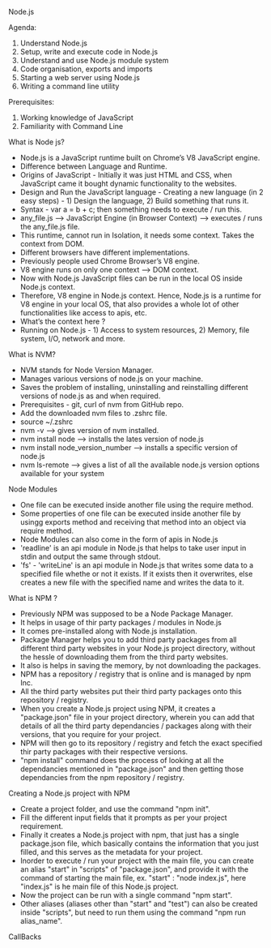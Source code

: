 Node.js

Agenda:
1. Understand Node.js
2. Setup, write and execute code in Node.js
3. Understand and use Node.js module system
4. Code organisation, exports and imports
5. Starting a web server using Node.js
6. Writing a command line utility

Prerequisites:
1. Working knowledge of JavaScript
2. Familiarity with Command Line

What is Node js?
- Node.js is a JavaScript runtime built on Chrome’s V8 JavaScript engine.
- Difference between Language and Runtime.
- Origins of JavaScript - Initially it was just HTML and CSS, when JavaScript came it bought dynamic functionality to the websites.
- Design and Run the JavaScript language - Creating a new language (in 2 easy steps) - 1) Design the language, 2) Build something that runs it.
- Syntax - var a = b + c; then something needs to execute / run  this.
- any_file.js ——> JavaScript Engine (in Browser Context) ——> executes / runs the any_file.js file.
- This runtime, cannot run in Isolation, it needs some context. Takes the context from DOM.
- Different browsers have different implementations.
- Previously people used Chrome Browser’s V8 engine.
- V8 engine runs on only one context ——> DOM context.
- Now with Node.js JavaScript files can be run in the local OS inside Node.js context.
- Therefore, V8 engine in Node.js context.
Hence, Node.js is a runtime for V8 engine in your local OS, that also provides a whole lot of other functionalities like access to apis, etc.
- What’s the context here ? 
- Running on Node.js - 1) Access to system resources, 2) Memory, file system, I/O, network and more.

What is NVM?
- NVM stands for Node Version Manager.
- Manages various versions of node.js on your machine.
- Saves the problem of installing, uninstalling and reinstalling different versions of node.js as and when required.
- Prerequisites - git, curl of nvm from GitHub repo.
- Add the downloaded nvm files to .zshrc file.
- source ~/.zshrc
- nvm -v ——> gives version of nvm installed.
- nvm install node ——> installs the lates version of node.js
- nvm install node_version_number ——> installs a specific version of node.js
- nvm ls-remote ——> gives a list of all the available node.js version options available for your system

Node Modules
- One file can be executed inside another file using the require method.
- Some properties of one file can be executed inside another file by usingg exports method and receiving that method into an object via require method.
- Node Modules can also come in the form of apis in Node.js
- 'readline' is an api module in Node.js that helps to take user input in stdin and output the same through stdout.
- 'fs' - 'writeLine' is an api module in Node.js that writes some data to a specified file whethe or not it exists. If it exists then it overwrites, else creates a new file with the specified name and writes the data to it. 

What is NPM ?
- Previously NPM was supposed to be a Node Package Manager.
- It helps in usage of thir party packages / modules in Node.js
- It comes pre-installed along with Node.js installation.
- Package Manager helps you to add third party packages from all different third party websites in your Node.js project directory, without the hessle of downloading them from the third party websites.
- It also is helps in saving the memory, by not downloading the packages.
- NPM has a repository / registry that is online and is managed by npm Inc.
- All the third party websites put their third party packages onto this repository / registry.
- When you create a Node.js project using NPM, it creates a "package.json" file in your project directory, wherein you can add that details of all the third party dependancies / packages along with their versions, that you require for your project.
- NPM will then go to its repository / registry and fetch the exact specified thir party packages with their respective versions.
- "npm install" command does the process of looking at all the dependancies mentioned in "package.json" and then getting those dependancies from the npm repository / registry. 

Creating a Node.js project with NPM
- Create a project folder, and use the command "npm init".
- Fill the different input fields that it prompts as per your project requirement.
- Finally it creates a Node.js project with npm, that just has a single package.json file, which basically contains the information that you just filled, and this serves as the metadata for your project.
- Inorder to execute / run your project with the main file, you can create an alias "start" in "scripts" of "package.json", and provide it with the command of starting the main file, ex. "start" : "node index.js", here "index.js" is he main file of this Node.js project.
- Now the project can be run with a single command "npm start".
- Other aliases (aliases other than "start" and "test") can also be created inside "scripts", but need to run them using the command "npm run alias_name".

CallBacks

